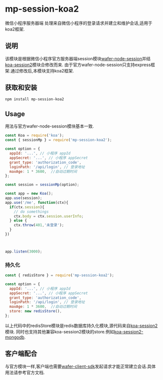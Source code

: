 # mp-session-koa2
微信小程序服务器端 处理来自微信小程序的登录请求并建立和维护会话,适用于koa2框架.

## 说明
该模块是根据微信小程序官方服务器端session模块[wafer-node-session](https://github.com/tencentyun/wafer-node-session)并结[koa-session2](https://github.com/Secbone/koa-session2)模块合修改而来.
由于官方wafer-node-session只支持express框架.通过修改后,本模块支持koa2框架.


## 获取和安装
```
npm install mp-session-koa2
```

## Usage
用法与官方wafer-node-session模块基本一致.
```javaScript
const Koa = require('koa');
const { sessionMp } = require('mp-session-koa2');

const option = {
  appId: '...', // 小程序 appId
  appSecret: '...', // 小程序 appSecret
  grant_type: 'authorization_code',
  loginPath: '/api/login', // 登录地址
  maxAge: 1 * 3600,  //自动过期时间
};

const session = sessionMp(option);

const app = new Koa();
app.use(session);
app.use('/me', function(ctx){
  if(ctx.session){
    // do somethings
    ctx.body = ctx.session.userInfo;
  } else {
    ctx.throw(401,'未登录');
  }
})



app.listen(3000);

```

### 持久化
```javaScript
const { redisStore } = require('mp-session-koa2');

const option = {
  appId: '...', // 小程序 appId
  appSecret: '...', // 小程序 appSecret
  grant_type: 'authorization_code',
  loginPath: '/api/login', // 登录地址
  maxAge: 1 * 3600,  //自动过期时间
  store: new redisStore(),
};
```
以上代码中的redisStore模块是redis数据库持久化模块,源代码来自[koa-session2](https://github.com/Secbone/koa-session2)模块.
同时也支持其他兼容koa-session2模块的store.例如[koa-session2-mongodb](https://github.com/lihaizhong/koa-session2-mongodb).


## 客户端配合
与官方模块一样,客户端也需要[wafer-client-sdk](https://github.com/tencentyun/wafer-client-sdk)发起请求才能正常建立会话.具体用法请参考官方文档.
